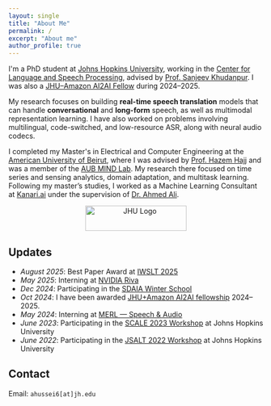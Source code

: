 ```yaml
---
layout: single
title: "About Me"
permalink: /
excerpt: "About me"
author_profile: true
---
```


I'm a PhD student at [Johns Hopkins University](https://engineering.jhu.edu/ece), working in the [Center for Language and Speech Processing](https://www.clsp.jhu.edu), advised by [Prof. Sanjeev Khudanpur](https://www.clsp.jhu.edu/faculty/sanjeev-khudanpur). I was also a [JHU–Amazon AI2AI Fellow](https://ai2ai.engineering.jhu.edu/2024-2025-ai2ai-fellows) during 2024–2025.

My research focuses on building **real-time speech translation** models that can handle **conversational** and **long-form** speech, as well as multimodal representation learning. I have also worked on problems involving multilingual, code-switched, and low-resource ASR, along with neural audio codecs.

I completed my Master's in Electrical and Computer Engineering at the [American University of Beirut](https://www.aub.edu.lb/), where I was advised by [Prof. Hazem Hajj](https://www.aub.edu.lb/pages/profile.aspx?memberId=hh63) and was a member of the [AUB MIND Lab](https://sites.aub.edu.lb/mindlab/members/alumni/). My research there focused on time series and sensing analytics, domain adaptation, and multitask learning. Following my master’s studies, I worked as a Machine Learning Consultant at [Kanari.ai](https://kanari.ai) under the supervision of [Dr. Ahmed Ali](https://www.linkedin.com/in/ahmedali08).

<p align="center">
  <img alt="JHU Logo" width="200" height="50" src="{{ '/assets/jhu_logo.svg' | relative_url }}">
</p>

## Updates
- *August 2025*: Best Paper Award at [IWSLT 2025](https://engineering.jhu.edu/ece/news/jhu-students-win-best-paper-award-at-international-speech-translation-conference)
- *May 2025*: Interning at [NVIDIA Riva](https://www.nvidia.com/en-us/ai-data-science/products/riva/)
- *Dec 2024*: Participating in the [SDAIA Winter School](https://sdaia-event.webflow.io/)
- *Oct 2024*: I have been awarded [JHU+Amazon AI2AI fellowship](https://ai2ai.engineering.jhu.edu/2024-2025-ai2ai-fellows) 2024–2025.
- *May 2024*: Interning at [MERL — Speech & Audio](https://www.merl.com/research/speech-audio)
- *June 2023*: Participating in the [SCALE 2023 Workshop](https://hltcoe.jhu.edu/research/scale/scale-2023) at Johns Hopkins University
- *June 2022*: Participating in the [JSALT 2022 Workshop](https://www.clsp.jhu.edu/2022-eighth-frederick-jelinek-memorial-summer-workshop/) at Johns Hopkins University

## Contact
Email: `ahussei6[at]jh.edu`
